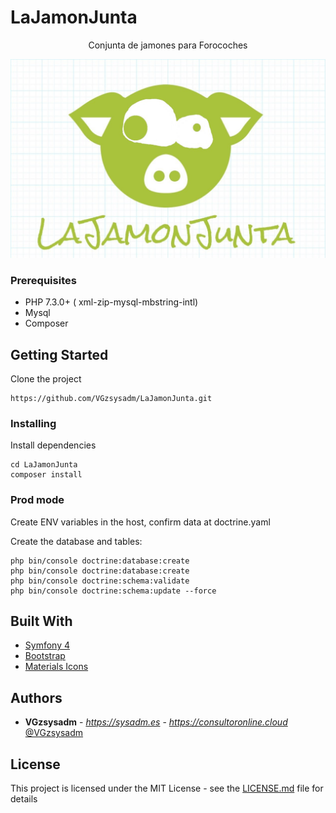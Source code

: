 # LaJamonJunta

<center>Conjunta de jamones para Forocoches</center>

![Alt text](public/jamonjunta.jpg?raw=true "LaJamonJunta")

### Prerequisites

* PHP 7.3.0+ ( xml-zip-mysql-mbstring-intl)
* Mysql
* Composer

## Getting Started

Clone the project

```
https://github.com/VGzsysadm/LaJamonJunta.git
```
### Installing

Install dependencies

```
cd LaJamonJunta
composer install
```
### Prod mode

Create ENV variables in the host, confirm data at doctrine.yaml

Create the database and tables:

```
php bin/console doctrine:database:create
php bin/console doctrine:database:create
php bin/console doctrine:schema:validate
php bin/console doctrine:schema:update --force
```

## Built With

* [Symfony 4](https://symfony.com/doc/current/index.html)
* [Bootstrap](https://getbootstrap.com/docs/4.1/getting-started/introduction/)
* [Materials Icons](https://material.io/design)

## Authors

* **VGzsysadm** - *https://sysadm.es* - *https://consultoronline.cloud* [@VGzsysadm](https://github.com/VGzsysadm)

## License

This project is licensed under the MIT License - see the [LICENSE.md](https://github.com/VGzsysadm/Inventory-app/blob/master/LICENSE.md) file for details


